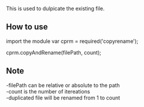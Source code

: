 This is used to dulpicate the existing file.

## How to use
import the module
var cprm = required('copyrename');

cprm.copyAndRename(filePath, count);

## Note
-filePath can be relative or absolute to the path<br>
-count is the number of itereations<br>
-duplicated file will be renamed from 1 to count
